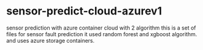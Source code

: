 # sensor-predict-cloud-azurev1
sensor prediction with azure container cloud with 2 algorithm
this is a set of files for sensor fault prediction it used random forest and xgboost algorithm. and  uses
azure storage containers.
